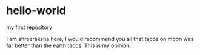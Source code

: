 # hello-world
my first repository

I am shreeraksha here, I would recommend you all that tacos on moon was far better than the earth tacos.
This is my opinion.

